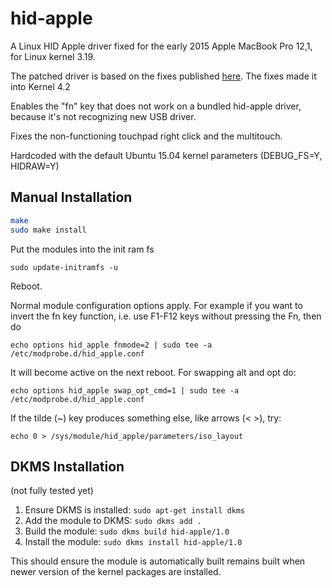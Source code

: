 hid-apple
======================

A Linux HID Apple driver fixed for the early 2015 Apple MacBook Pro 12,1, for Linux kernel 3.19.

The patched driver is based on the fixes published [here]( https://bugzilla.kernel.org/show_bug.cgi?id=96771). The fixes made it into Kernel 4.2

Enables the "fn" key that does not work on a bundled hid-apple driver, because it's not recognizing new USB driver.

Fixes the non-functioning touchpad right click and the multitouch.

Hardcoded with the default Ubuntu 15.04 kernel parameters (DEBUG_FS=Y, HIDRAW=Y)

Manual Installation
-------------------

```sh
make
sudo make install
```

Put the modules into the init ram fs
```
sudo update-initramfs -u
```
Reboot.

Normal module configuration options apply. For example if you want to invert the fn key function, i.e. use F1-F12 keys without pressing the Fn, then do
```
echo options hid_apple fnmode=2 | sudo tee -a /etc/modprobe.d/hid_apple.conf
```
It will become active on the next reboot. For swapping alt and opt do:
```
echo options hid_apple swap_opt_cmd=1 | sudo tee -a /etc/modprobe.d/hid_apple.conf
```
If the tilde (~) key produces something else, like arrows (< >), try:
```
echo 0 > /sys/module/hid_apple/parameters/iso_layout
```

DKMS Installation 
-----------------
(not fully tested yet)

1. Ensure DKMS is installed: `sudo apt-get install dkms`
2. Add the module to DKMS: `sudo dkms add .`
3. Build the module: `sudo dkms build hid-apple/1.0`
4. Install the module: `sudo dkms install hid-apple/1.0`

This should ensure the module is automatically built remains built when newer version of the kernel packages are installed.

